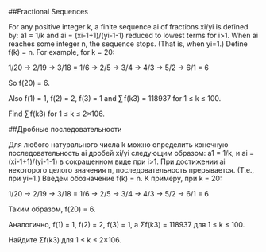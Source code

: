 ##Fractional Sequences

For any positive integer k, a finite sequence ai of fractions xi/yi is defined by:
a1 = 1/k and
ai = (xi-1+1)/(yi-1-1) reduced to lowest terms for i>1.
When ai reaches some integer n, the sequence stops. (That is, when yi=1.)
Define f(k) = n. 
For example, for k = 20:


1/20 → 2/19 → 3/18 = 1/6 → 2/5 → 3/4 → 4/3 → 5/2 → 6/1 = 6


So f(20) = 6.


Also f(1) = 1, f(2) = 2, f(3) = 1 and ∑ f(k3) = 118937 for 1 ≤ k ≤ 100.


Find ∑ f(k3) for 1 ≤ k ≤ 2×106.

##Дробные последовательности

Для любого натурального числа k можно определить конечную последовательность ai дробей xi/yi следующим образом:
a1 = 1/k, и
ai = (xi-1+1)/(yi-1-1) в сокращенном виде при i>1.
При достижении ai некоторого целого значения n, последовательность прерывается. (Т.е., при yi=1.)
Введем обозначение f(k) = n. 
К примеру, при k = 20:


1/20 → 2/19 → 3/18 = 1/6 → 2/5 → 3/4 → 4/3 → 5/2 → 6/1 = 6


Таким образом, f(20) = 6.


Аналогично, f(1) = 1, f(2) = 2, f(3) = 1, а Σf(k3) = 118937 для 1 ≤ k ≤ 100.


Найдите Σf(k3) для 1 ≤ k ≤ 2×106.

